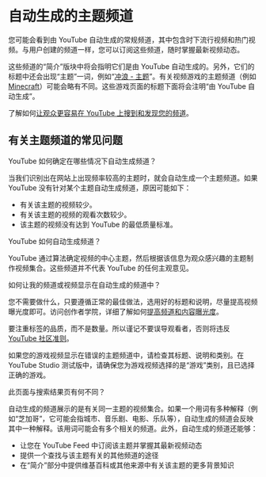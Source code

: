 # 自动生成的主题频道

您可能会看到由 YouTube 自动生成的常规频道，其中包含时下流行视频和热门视频。与用户创建的频道一样，您可以订阅这些频道，随时掌握最新视频动态。

这些频道的“简介”版块中将会指明它们是由 YouTube 自动生成的。另外，它们的标题中还会出现“主题”一词，例如“[冲浪 - 主题](https://www.youtube.com/channel/UCSYZALYgMjsDCHRQD_9kC8w)”。有关视频游戏的主题频道（例如 [Minecraft](https://www.youtube.com/channel/UCQvWX73GQygcwXOTSf_VDVg/home)）可能会略有不同。这些游戏页面的标题下面将会注明“由 YouTube 自动生成”。

了解如何[让观众更容易在 YouTube 上搜到和发现您的频道](https://creatoracademy.youtube.com/page/course/get-discovered)。

## 有关主题频道的常见问题

YouTube 如何确定在哪些情况下自动生成频道？

当我们识别出在网站上出现频率较高的主题时，就会自动生成一个主题频道。如果 YouTube 没有针对某个主题自动生成频道，原因可能如下：

* 有关该主题的视频较少。
* 有关该主题的视频的观看次数较少。
* 该主题的视频没有达到 YouTube 的最低质量标准。

YouTube 如何自动生成频道？

YouTube 通过算法确定视频的中心主题，然后根据该信息为观众感兴趣的主题制作视频集合。这些频道并不代表 YouTube 的任何主观意见。

如何让我的频道或视频显示在自动生成的频道中？

您不需要做什么，只要遵循正常的最佳做法，选用好的标题和说明，尽量提高视频曝光度即可。访问创作者学院，详细了解如何[提高频道和内容曝光度](https://creatoracademy.youtube.com/page/course/get-discovered)。

要注重标签的品质，而不是数量。所以谨记不要误导观看者，否则将违反 [YouTube 社区准则](http://www.youtube.com/t/community_guidelines)。

如果您的游戏视频显示在错误的主题频道中，请检查其标题、说明和类别。在 YouTube Studio 测试版中，请确保您为游戏视频选择的是“游戏”类别，且已选择正确的游戏。

此页面与搜索结果页有何不同？

自动生成的频道展示的是有关同一主题的视频集合。如果一个用词有多种解释（例如“芝加哥”，它可能会指城市、音乐剧、电影、乐队等），自动生成的频道会反映其中一种解释。该用词可能会有多个相关的频道。此外，自动生成的频道还能够：

* 让您在 YouTube Feed 中订阅该主题并掌握其最新视频动态
* 提供一个查找与该主题有关的其他频道的途径
* 在“简介”部分中提供维基百科或其他来源中有关该主题的更多背景知识
